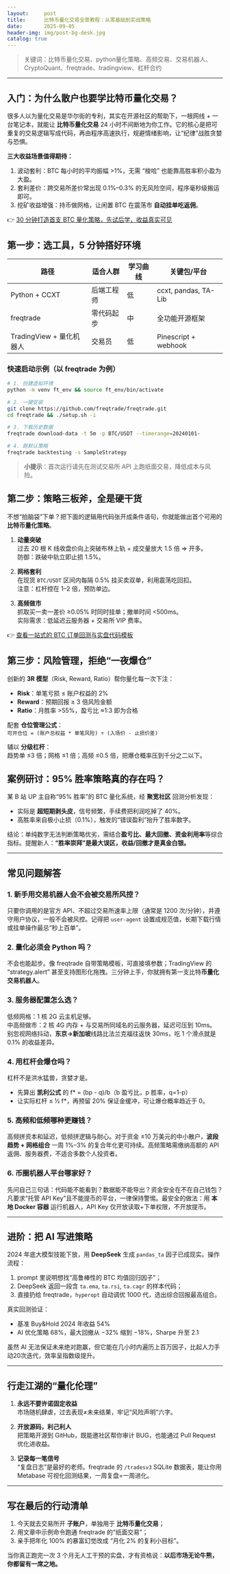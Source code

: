 ```yaml
---
layout:     post
title:      比特币量化交易全景教程：从零基础到实战策略
date:       2025-09-05
header-img: img/post-bg-desk.jpg
catalog: true
---
```


> 关键词：比特币量化交易、python量化策略、高频交易、交易机器人、CryptoQuant、freqtrade、tradingview、杠杆合约

---

## 入门：为什么散户也要学比特币量化交易？

很多人以为量化交易是华尔街的专利，其实在开源社区的帮助下，一根网线 + 一台笔记本，就能让 **比特币量化交易** 24 小时不间断地为你工作。它的核心是把可重复的交易逻辑写成代码，再由程序高速执行，规避情绪影响，让“纪律”战胜贪婪与恐惧。

**三大收益场景值得期待：**

1. 波动套利：BTC 每小时的平均振幅 >1%，无需 “梭哈” 也能靠高胜率积小盈为大盈。  
2. 套利差价：跨交易所差价常出现 0.1%–0.3% 的无风险空间，程序毫秒级搬运即可。  
3. 挖矿收益增强：持币做网格，让闲置 BTC 在震荡市 **自动挂单吃返佣**。

👉 [30 分钟打造首支 BTC 量化策略，先试后学，收益真实可见](https://okxdog.com/)

## 第一步：选工具，5 分钟搭好环境

| 路径            | 适合人群       | 学习曲线 | 关键包/平台        |
|-----------------|----------------|----------|--------------------|
| Python + CCXT   | 后端工程师     | 低       | ccxt, pandas, TA-Lib |
| freqtrade       | 零代码起步     | 中       | 全功能开源框架      |
| TradingView + 量化机器人 | 交易员        | 低       | Pinescript + webhook |

### 快速启动示例（以 freqtrade 为例）

```bash
# 1. 创建虚拟环境
python -m venv ft_env && source ft_env/bin/activate

# 2. 一键安装
git clone https://github.com/freqtrade/freqtrade.git
cd freqtrade && ./setup.sh -i

# 3. 下载历史数据
freqtrade download-data -t 5m -p BTC/USDT --timerange=20240101-

# 4. 跑默认策略
freqtrade backtesting -s SampleStrategy
```

> **小提示**：首次运行请先在测试交易所 API 上跑纸面交易，降低成本与风险。

## 第二步：策略三板斧，全是硬干货

不想“拍脑袋”下单？把下面的逻辑用代码张开成条件语句，你就能做出首个可用的 **比特币量化策略**。

1. **动量突破**  
   过去 20 根 K 线收盘价向上突破布林上轨 + 成交量放大 1.5 倍 ⇒ 开多。  
   防御：跌破中轨立即止损 1.5%。

2. **网格套利**  
   在现货 `BTC/USDT` 区间内每隔 0.5% 挂买卖双单，利用震荡吃回扣。  
   注意：杠杆控在 1–2 倍，预防单边。

3. **高频做市**  
   抓取买一卖一差价 ≥0.05% 时同时挂单；撤单时间 <500ms。  
   实际需求：低延迟云服务器 + 交易所 VIP 费率。

👉 [查看一站式的 BTC 订单回测与实盘代码模板](https://okxdog.com/)

## 第三步：风险管理，拒绝“一夜爆仓”

创新的 **3R 模型**（Risk, Reward, Ratio）帮你量化每一次下注：

- **Risk**：单笔亏损 ≤ 账户权益的 2%  
- **Reward**：预期回报 ≥ 3 倍风险金额  
- **Ratio**：月胜率 >55%，盈亏比 ≈1:3 即为合格

配套 **仓位管理公式**：  
`可开仓位 = (账户总权益 * 单笔风险) ÷ (入场价 - 止损价差)`

辅以 **分级杠杆**：  
趋势单 ≤3 倍；网格 ≤1 倍；高频 ≤0.5 倍，把爆仓概率压到千分之二以下。

## 案例研讨：95% 胜率策略真的存在吗？

某 B 站 UP 主自称“95% 胜率”的 BTC 量化系统，经 **聚宽社区** 回测分析发现：

- 实际是 **超短期剥头皮**，信号频繁，手续费把利润吃掉了 40%。  
- 高胜率来自极小止损（0.1%），触发的“错误盈利”抬升了胜率数字。  

结论：单纯数字无法判断策略优劣，需结合**盈亏比、最大回撤、资金利用率**等综合指标。提醒新人：**“胜率崇拜”是最大误区，收益/回撤才是真金白银。**

---

## 常见问题解答

### 1. 新手用交易机器人会不会被交易所风控？
只要你调用的是官方 API、不超过交易所速率上限（通常是 1200 次/分钟），并遵守用户协议，一般不会被风控。记得把 `user-agent` 设置成规范值，长期下载行情或挂单操作最忌“秒上百单”。

### 2. 量化必须会 Python 吗？
不会也能起步。像 freqtrade 自带策略模板，可直接填参数；TradingView 的 “strategy.alert” 甚至支持图形化拖拽。三分钟上手，你就拥有第一支比特**币量化交易机器人**。

### 3. 服务器配置怎么选？
低频网格：1 核 2G 云主机足够。  
中高频做市：2 核 4G 内存 + 与交易所同域名的云服务器，延迟可压到 10ms。  
别忽视网络抖动，**东京→新加坡**线路比法兰克福往返快 30ms，吃 1 个滑点就是 0.1% 的收益差异。

### 4. 用杠杆会爆仓吗？
杠杆不是洪水猛兽，贪婪才是。  
- 先算出 **凯利公式** 的 f* = (bp - q)/b（b 盈亏比，p 胜率，q=1-p）  
- 让实际杠杆 ≤ ½ f*，再预留 20% 保证金缓冲，可让爆仓概率趋近于 0。

### 5. 高频和低频哪种更赚钱？
高频拼资本和延迟，低频拼逻辑与耐心。对于资金 ≤10 万美元的中小散户，**波段趋势 + 网格组合** 一周 1%–3% 的复合年化更可持续。高频策略需缴纳高额的 API 返佣、服务器费，不适合多数个人投资者。

### 6. 币圈机器人平台哪家好？
先问自己三句话：代码能不能看到？数据能不能导出？资金安全在不在自己钱包？  
凡要求“托管 API Key”且不能提币的平台，一律保持警惕。最安全的做法：用 **本地 Docker 容器** 运行机器人，API Key 仅开放读取+下单权限，不开放提币。

---

## 进阶：把 AI 写进策略

2024 年底大模型技能下放，用 **DeepSeek** 生成 `pandas_ta` 因子已成现实。操作流程：

1. prompt 里说明想找“高鲁棒性的 BTC 均值回归因子”；  
2. DeepSeek 返回一段含 `ta.ema`, `ta.rsi`, `ta.cagr` 的样本代码；  
3. 直接扔给 freqtrade，`hyperopt` 自动调优 1000 代，选出综合回报最高组合。

真实回测验证：  
- 基准 Buy&Hold 2024 年收益 54%  
- AI 优化策略 68%，最大回撤从 −32% 缩到 −18%，Sharpe 升至 2.1  

虽然 AI 无法保证未来绝对跑赢，但它能在几小时内遍历上百万因子，比起人力手动20次迭代，效率呈指数级提升。

---

## 行走江湖的“量化伦理”

1. **永远不要许诺固定收益**  
   市场随机肆虐，过去表现≠未来结果，牢记“风险声明”六字。

2. **开放源码，利己利人**  
   把策略开源到 GitHub，既能邀社区帮你审计 BUG，也能通过 Pull Request 优化进收益。

3. **记录每一笔信号**  
   “复盘日志”是最好的老师。freqtrade 的 `/tradesv3` SQLite 数据表，能让你用 Metabase 可视化回测结果，一周复盘=一周进化。

---

## 写在最后的行动清单

1. 今天就去交易所开 **子账户**，单独用于 **比特币量化交易**；  
2. 用文章中示例命令跑通 freqtrade 的“纸面交易”；  
3. 亲手把年化 100% 的暴富幻觉改成 “月化 2% 的复利小目标”。  

当你真正跑完一次 3 个月无人工干预的实盘，才有资格说：**以后市场无论牛熊，你都留有一席之地。**